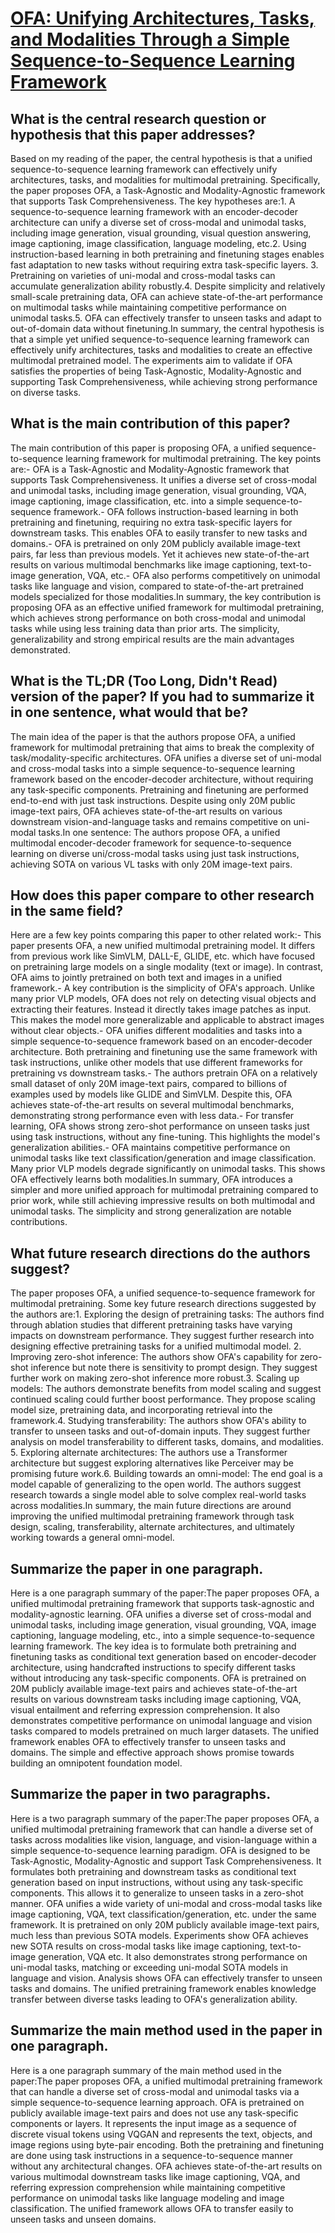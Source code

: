 # [OFA: Unifying Architectures, Tasks, and Modalities Through a Simple   Sequence-to-Sequence Learning Framework](https://arxiv.org/abs/2202.03052)

## What is the central research question or hypothesis that this paper addresses?

 Based on my reading of the paper, the central hypothesis is that a unified sequence-to-sequence learning framework can effectively unify architectures, tasks, and modalities for multimodal pretraining. Specifically, the paper proposes OFA, a Task-Agnostic and Modality-Agnostic framework that supports Task Comprehensiveness. The key hypotheses are:1. A sequence-to-sequence learning framework with an encoder-decoder architecture can unify a diverse set of cross-modal and unimodal tasks, including image generation, visual grounding, visual question answering, image captioning, image classification, language modeling, etc.2. Using instruction-based learning in both pretraining and finetuning stages enables fast adaptation to new tasks without requiring extra task-specific layers. 3. Pretraining on varieties of uni-modal and cross-modal tasks can accumulate generalization ability robustly.4. Despite simplicity and relatively small-scale pretraining data, OFA can achieve state-of-the-art performance on multimodal tasks while maintaining competitive performance on unimodal tasks.5. OFA can effectively transfer to unseen tasks and adapt to out-of-domain data without finetuning.In summary, the central hypothesis is that a simple yet unified sequence-to-sequence learning framework can effectively unify architectures, tasks and modalities to create an effective multimodal pretrained model. The experiments aim to validate if OFA satisfies the properties of being Task-Agnostic, Modality-Agnostic and supporting Task Comprehensiveness, while achieving strong performance on diverse tasks.


## What is the main contribution of this paper?

 The main contribution of this paper is proposing OFA, a unified sequence-to-sequence learning framework for multimodal pretraining. The key points are:- OFA is a Task-Agnostic and Modality-Agnostic framework that supports Task Comprehensiveness. It unifies a diverse set of cross-modal and unimodal tasks, including image generation, visual grounding, VQA, image captioning, image classification, etc. into a simple sequence-to-sequence framework.- OFA follows instruction-based learning in both pretraining and finetuning, requiring no extra task-specific layers for downstream tasks. This enables OFA to easily transfer to new tasks and domains.- OFA is pretrained on only 20M publicly available image-text pairs, far less than previous models. Yet it achieves new state-of-the-art results on various multimodal benchmarks like image captioning, text-to-image generation, VQA, etc.- OFA also performs competitively on unimodal tasks like language and vision, compared to state-of-the-art pretrained models specialized for those modalities.In summary, the key contribution is proposing OFA as an effective unified framework for multimodal pretraining, which achieves strong performance on both cross-modal and unimodal tasks while using less training data than prior arts. The simplicity, generalizability and strong empirical results are the main advantages demonstrated.


## What is the TL;DR (Too Long, Didn't Read) version of the paper? If you had to summarize it in one sentence, what would that be?

 The main idea of the paper is that the authors propose OFA, a unified framework for multimodal pretraining that aims to break the complexity of task/modality-specific architectures. OFA unifies a diverse set of uni-modal and cross-modal tasks into a simple sequence-to-sequence learning framework based on the encoder-decoder architecture, without requiring any task-specific components. Pretraining and finetuning are performed end-to-end with just task instructions. Despite using only 20M public image-text pairs, OFA achieves state-of-the-art results on various downstream vision-and-language tasks and remains competitive on uni-modal tasks.In one sentence: The authors propose OFA, a unified multimodal encoder-decoder framework for sequence-to-sequence learning on diverse uni/cross-modal tasks using just task instructions, achieving SOTA on various VL tasks with only 20M image-text pairs.


## How does this paper compare to other research in the same field?

 Here are a few key points comparing this paper to other related work:- This paper presents OFA, a new unified multimodal pretraining model. It differs from previous work like SimVLM, DALL-E, GLIDE, etc. which have focused on pretraining large models on a single modality (text or image). In contrast, OFA aims to jointly pretrained on both text and images in a unified framework.- A key contribution is the simplicity of OFA's approach. Unlike many prior VLP models, OFA does not rely on detecting visual objects and extracting their features. Instead it directly takes image patches as input. This makes the model more generalizable and applicable to abstract images without clear objects.- OFA unifies different modalities and tasks into a simple sequence-to-sequence framework based on an encoder-decoder architecture. Both pretraining and finetuning use the same framework with task instructions, unlike other models that use different frameworks for pretraining vs downstream tasks.- The authors pretrain OFA on a relatively small dataset of only 20M image-text pairs, compared to billions of examples used by models like GLIDE and SimVLM. Despite this, OFA achieves state-of-the-art results on several multimodal benchmarks, demonstrating strong performance even with less data.- For transfer learning, OFA shows strong zero-shot performance on unseen tasks just using task instructions, without any fine-tuning. This highlights the model's generalization abilities.- OFA maintains competitive performance on unimodal tasks like text classification/generation and image classification. Many prior VLP models degrade significantly on unimodal tasks. This shows OFA effectively learns both modalities.In summary, OFA introduces a simpler and more unified approach for multimodal pretraining compared to prior work, while still achieving impressive results on both multimodal and unimodal tasks. The simplicity and strong generalization are notable contributions.


## What future research directions do the authors suggest?

 The paper proposes OFA, a unified sequence-to-sequence framework for multimodal pretraining. Some key future research directions suggested by the authors are:1. Exploring the design of pretraining tasks: The authors find through ablation studies that different pretraining tasks have varying impacts on downstream performance. They suggest further research into designing effective pretraining tasks for a unified multimodal model. 2. Improving zero-shot inference: The authors show OFA's capability for zero-shot inference but note there is sensitivity to prompt design. They suggest further work on making zero-shot inference more robust.3. Scaling up models: The authors demonstrate benefits from model scaling and suggest continued scaling could further boost performance. They propose scaling model size, pretraining data, and incorporating retrieval into the framework.4. Studying transferability: The authors show OFA's ability to transfer to unseen tasks and out-of-domain inputs. They suggest further analysis on model transferability to different tasks, domains, and modalities. 5. Exploring alternate architectures: The authors use a Transformer architecture but suggest exploring alternatives like Perceiver may be promising future work.6. Building towards an omni-model: The end goal is a model capable of generalizing to the open world. The authors suggest research towards a single model able to solve complex real-world tasks across modalities.In summary, the main future directions are around improving the unified multimodal pretraining framework through task design, scaling, transferability, alternate architectures, and ultimately working towards a general omni-model.


## Summarize the paper in one paragraph.

 Here is a one paragraph summary of the paper:The paper proposes OFA, a unified multimodal pretraining framework that supports task-agnostic and modality-agnostic learning. OFA unifies a diverse set of cross-modal and unimodal tasks, including image generation, visual grounding, VQA, image captioning, language modeling, etc., into a simple sequence-to-sequence learning framework. The key idea is to formulate both pretraining and finetuning tasks as conditional text generation based on encoder-decoder architecture, using handcrafted instructions to specify different tasks without introducing any task-specific components. OFA is pretrained on 20M publicly available image-text pairs and achieves state-of-the-art results on various downstream tasks including image captioning, VQA, visual entailment and referring expression comprehension. It also demonstrates competitive performance on unimodal language and vision tasks compared to models pretrained on much larger datasets. The unified framework enables OFA to effectively transfer to unseen tasks and domains. The simple and effective approach shows promise towards building an omnipotent foundation model.


## Summarize the paper in two paragraphs.

 Here is a two paragraph summary of the paper:The paper proposes OFA, a unified multimodal pretraining framework that can handle a diverse set of tasks across modalities like vision, language, and vision-language within a simple sequence-to-sequence learning paradigm. OFA is designed to be Task-Agnostic, Modality-Agnostic and support Task Comprehensiveness. It formulates both pretraining and downstream tasks as conditional text generation based on input instructions, without using any task-specific components. This allows it to generalize to unseen tasks in a zero-shot manner. OFA unifies a wide variety of uni-modal and cross-modal tasks like image captioning, VQA, text classification/generation, etc. under the same framework. It is pretrained on only 20M publicly available image-text pairs, much less than previous SOTA models. Experiments show OFA achieves new SOTA results on cross-modal tasks like image captioning, text-to-image generation, VQA etc. It also demonstrates strong performance on uni-modal tasks, matching or exceeding uni-modal SOTA models in language and vision. Analysis shows OFA can effectively transfer to unseen tasks and domains. The unified pretraining framework enables knowledge transfer between diverse tasks leading to OFA's generalization ability.


## Summarize the main method used in the paper in one paragraph.

 Here is a one paragraph summary of the main method used in the paper:The paper proposes OFA, a unified multimodal pretraining framework that can handle a diverse set of cross-modal and unimodal tasks via a simple sequence-to-sequence learning approach. OFA is pretrained on publicly available image-text pairs and does not use any task-specific components or layers. It represents the input image as a sequence of discrete visual tokens using VQGAN and represents the text, objects, and image regions using byte-pair encoding. Both the pretraining and finetuning are done using task instructions in a sequence-to-sequence manner without any architectural changes. OFA achieves state-of-the-art results on various multimodal downstream tasks like image captioning, VQA, and referring expression comprehension while maintaining competitive performance on unimodal tasks like language modeling and image classification. The unified framework allows OFA to transfer easily to unseen tasks and unseen domains.

